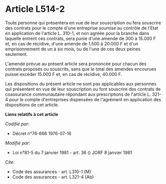 # Article L514-2

Toute personne qui présentera en vue de leur souscription ou fera souscrire des contrats pour le compte d'une entreprise
soumise au contrôle de l'Etat en application de l'article L. 310-1, et non agréée pour la branche dans laquelle entrent ces
contrats, sera punie d'une amende de 300 à 15.000 F et, en cas de récidive, d'une amende de 1.500 à 20.000 F et d'un
emprisonnement de un à six mois, ou de l'une de ces deux peines seulement.

L'amende prévue au présent article sera prononcée pour chacun des contrats proposés ou souscrits, sans que le total des
amendes encourues puisse excéder 15.000 F et, en cas de récidive, 40.000 F.

Les dispositions du présent article ne sont pas applicables aux personnes qui présentent en vue de leur souscription ou font
souscrire des contrats de coassurance communautaire répondant aux prescriptions de l'article L. 321-4 pour le compte
d'entreprises dispensées de l'agrément en application des dispositions de cet article.

**Liens relatifs à cet article**

_Codifié par_:

  - Décret n°76-666 1976-07-16

_Modifié par_:

  - Loi n°81-5 du 7 janvier 1981 - art. 36 () JORF 8 janvier 1981

_Cite_:

  - Code des assurances - art. L310-1 (M)
  - Code des assurances - art. L321-4 (Ab)
